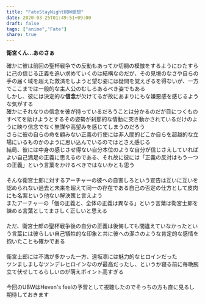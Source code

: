 ```yaml
---
title: "FateStayNightUBW感想"
date: 2020-03-25T01:49:51+09:00
draft: false
tags: ["anime","Fate"]
share: true
---
```

**衛宮くん...あのさぁ** 
   
確かに彼は前回の聖杯戦争での反動もあってか切嗣の模倣をするようにひたすらに己の信じる正義を追い求めていくのは結構なのだが、その見境のなさや自らの手の届く域を超えた救済をしようと望む姿には疑問を覚えざるを得ないが、一方でここまでは一般的な主人公のむしろあるべき姿でもある  
しかし、彼には決定的な**信念**が欠けてるが故にあまりにもな嫌悪感を感じるような気がする  
確かにそれなりの信念を彼が持っているだろうことは分かるのだが目につくものすべてを助けようとするその姿勢が刹那的な情動に突き動かされているだけのように映り信念でなく無謀や高望みを感じてしまうのだろう  
さらに彼の自らの命を顧みない正義の行使には非人間的どこか自らを超越的な立場にいるものかのように思い込んでいるのではとさえ感じる  
結局、彼には中身の感じさせ得ない自分本位のような自分が信じさえしていればよい自己満足の正義に思えるのである、それ故に彼には「正義の反対はもう一つの正義」という言葉をかけるべきではないかとも思う  
　  
そんな衛宮士郎に対するアーチャーの彼への自害しろという宣告は互いに互いを認められない過去と未来を超えて同一の存在である自己の否定の仕方として皮肉にも名案という他ない解決策と言えよう  
またアーチャーの「個の正義と、全体の正義は異なる」という言葉は衛宮士郎を諌める言葉としてまさしく正しいと思える  
　  
ただ、衛宮士郎の聖杯戦争後の自分の正義は後悔しても間違えていなかったという言葉には彼らしい自己犠牲的な印象と共に彼への潔さのような肯定的な感情を抱いたことも確かである      
　  
衛宮士郎には不満が多かった一方、遠坂凛には魅力的なヒロインだった  
ツンましましなツンデレヒロインなのが最高だったし、というか寝る前に毎晩腕立て伏せしてるらしいのが萌えポイント高すぎる  
　  
今回のUBWはHeven's feelの予習として視聴したのでそっちの方も直に見るし期待しておきます